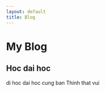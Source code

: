 ```yaml
---
layout: default
title: Blog
---
```

<h1> My Blog </h1>
<h2> Hoc dai hoc </h2>
<p> di hoc dai hoc cung ban Thinh that vui </p>